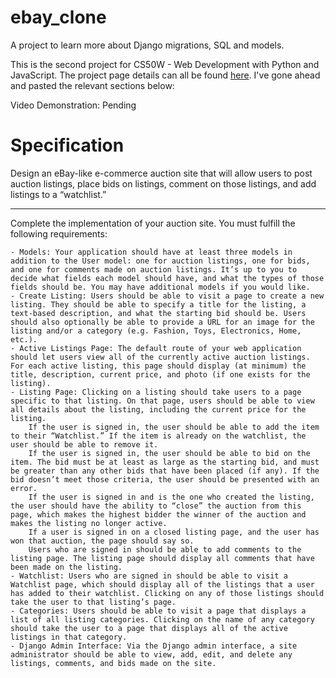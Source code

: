 # ebay_clone

A project to learn more about Django migrations, SQL and models.  

This is the second project for CS50W - Web Development with Python and JavaScript. The project page details can all be found [here](https://cs50.harvard.edu/web/2020/projects/2/commerce/#:~:text=Adding%20the%20@login_required%20decorator%20on%20top%20of%20any%20view%20will%20ensure%20that%20only%20a%20user%20who%20is%20logged%20in%20can%20access%20that%20view.). I've gone ahead and pasted the relevant sections below:

Video Demonstration: Pending

# Specification

Design an eBay-like e-commerce auction site that will allow users to post auction listings, place bids on listings, comment on those listings, and add listings to a “watchlist.”

---

Complete the implementation of your auction site. You must fulfill the following requirements:

    - Models: Your application should have at least three models in addition to the User model: one for auction listings, one for bids, and one for comments made on auction listings. It’s up to you to decide what fields each model should have, and what the types of those fields should be. You may have additional models if you would like.
    - Create Listing: Users should be able to visit a page to create a new listing. They should be able to specify a title for the listing, a text-based description, and what the starting bid should be. Users should also optionally be able to provide a URL for an image for the listing and/or a category (e.g. Fashion, Toys, Electronics, Home, etc.).
    - Active Listings Page: The default route of your web application should let users view all of the currently active auction listings. For each active listing, this page should display (at minimum) the title, description, current price, and photo (if one exists for the listing).
    - Listing Page: Clicking on a listing should take users to a page specific to that listing. On that page, users should be able to view all details about the listing, including the current price for the listing.
        If the user is signed in, the user should be able to add the item to their “Watchlist.” If the item is already on the watchlist, the user should be able to remove it.
        If the user is signed in, the user should be able to bid on the item. The bid must be at least as large as the starting bid, and must be greater than any other bids that have been placed (if any). If the bid doesn’t meet those criteria, the user should be presented with an error.
        If the user is signed in and is the one who created the listing, the user should have the ability to “close” the auction from this page, which makes the highest bidder the winner of the auction and makes the listing no longer active.
        If a user is signed in on a closed listing page, and the user has won that auction, the page should say so.
        Users who are signed in should be able to add comments to the listing page. The listing page should display all comments that have been made on the listing.
    - Watchlist: Users who are signed in should be able to visit a Watchlist page, which should display all of the listings that a user has added to their watchlist. Clicking on any of those listings should take the user to that listing’s page.
    - Categories: Users should be able to visit a page that displays a list of all listing categories. Clicking on the name of any category should take the user to a page that displays all of the active listings in that category.
    - Django Admin Interface: Via the Django admin interface, a site administrator should be able to view, add, edit, and delete any listings, comments, and bids made on the site.
